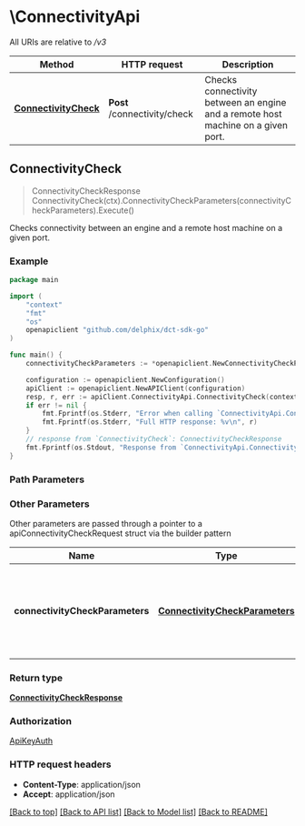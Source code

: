 # \ConnectivityApi

All URIs are relative to */v3*

Method | HTTP request | Description
------------- | ------------- | -------------
[**ConnectivityCheck**](ConnectivityApi.md#ConnectivityCheck) | **Post** /connectivity/check | Checks connectivity between an engine and a remote host machine on a given port.



## ConnectivityCheck

> ConnectivityCheckResponse ConnectivityCheck(ctx).ConnectivityCheckParameters(connectivityCheckParameters).Execute()

Checks connectivity between an engine and a remote host machine on a given port.

### Example

```go
package main

import (
    "context"
    "fmt"
    "os"
    openapiclient "github.com/delphix/dct-sdk-go"
)

func main() {
    connectivityCheckParameters := *openapiclient.NewConnectivityCheckParameters("engine-123", "test.host.com", NullableInt32(22)) // ConnectivityCheckParameters | The api to check connectivity of engine and a remote host on given port.

    configuration := openapiclient.NewConfiguration()
    apiClient := openapiclient.NewAPIClient(configuration)
    resp, r, err := apiClient.ConnectivityApi.ConnectivityCheck(context.Background()).ConnectivityCheckParameters(connectivityCheckParameters).Execute()
    if err != nil {
        fmt.Fprintf(os.Stderr, "Error when calling `ConnectivityApi.ConnectivityCheck``: %v\n", err)
        fmt.Fprintf(os.Stderr, "Full HTTP response: %v\n", r)
    }
    // response from `ConnectivityCheck`: ConnectivityCheckResponse
    fmt.Fprintf(os.Stdout, "Response from `ConnectivityApi.ConnectivityCheck`: %v\n", resp)
}
```

### Path Parameters



### Other Parameters

Other parameters are passed through a pointer to a apiConnectivityCheckRequest struct via the builder pattern


Name | Type | Description  | Notes
------------- | ------------- | ------------- | -------------
 **connectivityCheckParameters** | [**ConnectivityCheckParameters**](ConnectivityCheckParameters.md) | The api to check connectivity of engine and a remote host on given port. | 

### Return type

[**ConnectivityCheckResponse**](ConnectivityCheckResponse.md)

### Authorization

[ApiKeyAuth](../README.md#ApiKeyAuth)

### HTTP request headers

- **Content-Type**: application/json
- **Accept**: application/json

[[Back to top]](#) [[Back to API list]](../README.md#documentation-for-api-endpoints)
[[Back to Model list]](../README.md#documentation-for-models)
[[Back to README]](../README.md)


